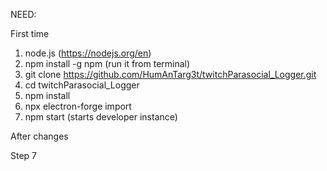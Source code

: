 NEED:

First time

1. node.js (https://nodejs.org/en)
2. npm install -g npm (run it from terminal)
3. git clone https://github.com/HumAnTarg3t/twitchParasocial_Logger.git
4. cd twitchParasocial_Logger
5. npm install
6. npx electron-forge import
7. npm start (starts developer instance)

After changes

Step 7
